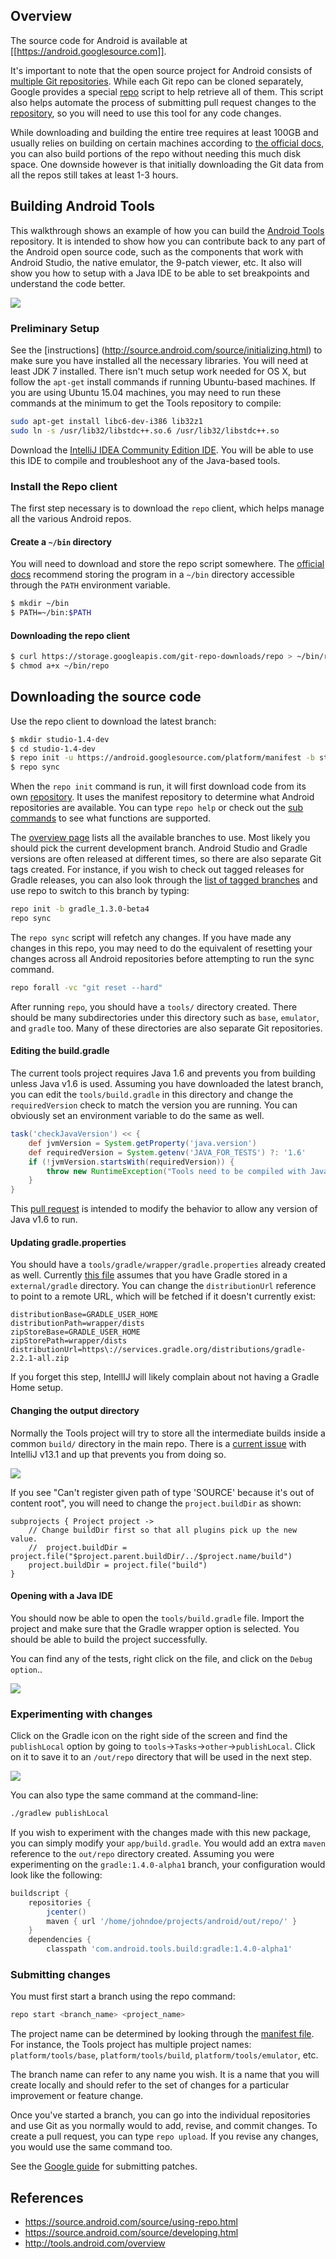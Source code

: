 ## Overview

The source code for Android is available at [[https://android.googlesource.com]].

It's important to note that the open source project for Android consists of [multiple Git repositories](https://android.googlesource.com/platform/manifest/+/master/default.xml). While each Git repo can be cloned separately, Google provides a special [repo](https://source.android.com/source/developing.html) script to help retrieve all of them. This script also helps automate the process of submitting pull request changes to the [repository](https://android-review.googlesource.com/#/q/status:open), so you
will need to use this tool for any code changes.

While downloading and building the entire tree requires at least 100GB and usually relies on building on
certain machines according to [the official docs](https://source.android.com/source/building.html), you
can also build portions of the repo without needing this much disk space.   One downside however is that
initially downloading the Git data from all the repos still takes at least 1-3 hours.

## Building Android Tools

This walkthrough shows an example of how you can build the [Android Tools](http://tools.android.com/overview) repository. It is intended to show how you can contribute back to any part of the Android open source code, such as the components that work with Android Studio, the native emulator, the 9-patch viewer, etc.  It also will show you how to setup with a Java IDE to be able to set breakpoints and understand the code better.

<img src="http://imgur.com/qH9BQDE.png"/>

### Preliminary Setup

See the [instructions] (http://source.android.com/source/initializing.html) to make sure you have installed all the necessary libraries.  You will need at least JDK 7 installed.  There isn't much setup work needed for OS X, but follow the `apt-get` install commands if running Ubuntu-based machines.  If you are using Ubuntu 15.04 machines, you may need to run these commands at the minimum to get the Tools repository to compile:

```bash
sudo apt-get install libc6-dev-i386 lib32z1
sudo ln -s /usr/lib32/libstdc++.so.6 /usr/lib32/libstdc++.so
```

Download the [IntelliJ IDEA Community Edition IDE](https://www.jetbrains.com/idea/download/).   You will be able to use this IDE to compile and troubleshoot any of the Java-based tools.

### Install the Repo client

The first step necessary is to download the `repo` client, which helps manage all the various Android repos.

#### Create a `~/bin` directory

You will need to download and store the repo script somewhere.  The [official docs](https://source.android.com/source/downloading.html) recommend storing the program
in a `~/bin` directory accessible through the `PATH` environment variable.

```bash
$ mkdir ~/bin
$ PATH=~/bin:$PATH
```

#### Downloading the repo client

```bash
$ curl https://storage.googleapis.com/git-repo-downloads/repo > ~/bin/repo
$ chmod a+x ~/bin/repo
```

## Downloading the source code

Use the repo client to download the latest branch:

```bash
$ mkdir studio-1.4-dev
$ cd studio-1.4-dev
$ repo init -u https://android.googlesource.com/platform/manifest -b studio-1.4-dev
$ repo sync
```

When the `repo init` command is run, it will first download code from its own [repository](https://gerrit.googlesource.com/git-repo/+/master).  It uses the manifest repository to determine what Android repositories are available.  You can type `repo help` or check out the [sub commands](https://gerrit.googlesource.com/git-repo/+/master/subcmds/) to see what functions are supported.  

The [overview page](http://tools.android.com/build) lists all the available branches to use.   Most likely you should pick the current development branch.  Android Studio and Gradle versions are often released at different times, so there are also separate Git tags created.  For instance, if you wish to check out tagged releases for Gradle releases, you can also look through the [list of tagged branches](https://android.googlesource.com/platform/manifest/+refs) and use repo to switch to this branch by typing:

 ```bash
repo init -b gradle_1.3.0-beta4
repo sync
```

The `repo sync` script will refetch any changes.  If you have made any changes in this repo, you may need to do the equivalent of resetting your changes across all Android repositories before attempting to run the sync command.

```bash
repo forall -vc "git reset --hard"
```

After running `repo`, you should have a `tools/` directory created.  There should be many subdirectories under this directory such as `base`, `emulator`, and `gradle` too.  Many of these directories are also separate Git repositories.

#### Editing the build.gradle

The current tools project requires Java 1.6 and prevents you from building unless Java v1.6 is used.  Assuming you have downloaded the latest branch, you can edit the `tools/build.gradle` in this directory and change the `requiredVersion` check to match the version you are running.  You can obviously set an environment variable to do the same as well.

```gradle
task('checkJavaVersion') << {
    def jvmVersion = System.getProperty('java.version')
    def requiredVersion = System.getenv('JAVA_FOR_TESTS') ?: '1.6'
    if (!jvmVersion.startsWith(requiredVersion)) {
        throw new RuntimeException("Tools need to be compiled with Java $requiredVersion, you are using Java $jvmVersion.")
    }
}
```

This [pull request](https://android-review.googlesource.com/#/c/157841/) is intended to modify the behavior to allow any version of Java v1.6 to run.

#### Updating gradle.properties

You should have a `tools/gradle/wrapper/gradle.properties` already created as well.  Currently [this file](https://android.googlesource.com/platform/tools/gradle/+/master/wrapper/gradle-wrapper.properties) assumes that
you have Gradle stored in a `external/gradle` directory.  You can change the `distributionUrl` reference to point to a remote URL, which will be fetched if it doesn't currently exist:

```
distributionBase=GRADLE_USER_HOME
distributionPath=wrapper/dists
zipStoreBase=GRADLE_USER_HOME
zipStorePath=wrapper/dists
distributionUrl=https\://services.gradle.org/distributions/gradle-2.2.1-all.zip
```

If you forget this step, IntellIJ will likely complain about not having a Gradle Home setup.  

#### Changing the output directory

Normally the Tools project will try to store all the intermediate builds inside a common `build/` directory in the main repo. There is a [current issue](https://youtrack.jetbrains.com/issue/IDEA-122577) with IntelliJ v13.1 and up that prevents you from doing so.

<img src="http://i.imgur.com/R6AKUA1.png">

If you see "Can't register given path of type 'SOURCE' because it's out of content root", you will need to change
the `project.buildDir` as shown:

```
subprojects { Project project ->
    // Change buildDir first so that all plugins pick up the new value.
    //  project.buildDir = project.file("$project.parent.buildDir/../$project.name/build")
    project.buildDir = project.file("build")
}
```

#### Opening with a Java IDE

You should now be able to open the `tools/build.gradle` file.  Import the project and make sure that the Gradle wrapper option is selected.  You should be able to build the project successfully.

You can find any of the tests, right click on the file, and click on the `Debug option`..

<img src="http://imgur.com/G5eqCdM.png"/>

### Experimenting with changes

Click on the Gradle icon on the right side of the screen and find the `publishLocal` option by going to `tools`->`Tasks`->`other`->`publishLocal`.  Click on it to save it to an `/out/repo` directory that will be used in the next step.

<img src="http://imgur.com/zVY3y3S.png"/>

You can also type the same command at the command-line:

```bash
./gradlew publishLocal
```

If you wish to experiment with the changes made with this new package, you can simply modify your `app/build.gradle`.  You would add an extra `maven` reference to the `out/repo` directory created. Assuming you were experimenting on the `gradle:1.4.0-alpha1` branch, your configuration would look like the following:

```gradle
buildscript {
    repositories {
        jcenter()
        maven { url '/home/johndoe/projects/android/out/repo/' }
    }
    dependencies {
        classpath 'com.android.tools.build:gradle:1.4.0-alpha1'
```

### Submitting changes

You must first start a branch using the repo command:

```bash
repo start <branch_name> <project_name>
```

The project name can be determined by looking through the [manifest file](https://android.googlesource.com/platform/manifest/+/master/default.xml).  For instance, the Tools project has multiple project names: `platform/tools/base`, `platform/tools/build`, `platform/tools/emulator`, etc.  

The branch name can refer to any name you wish.  It is a name that you will create locally and should refer to the set of changes for a particular improvement or feature change.

Once you've started a branch, you can go into the individual repositories and use Git as you normally would to add, revise, and commit changes.   To create a pull request, you can type `repo upload`.  If you revise any changes, you would use the same command too.

See the [Google guide](https://source.android.com/source/submit-patches.html) for submitting patches.

## References

* <https://source.android.com/source/using-repo.html>
* <https://source.android.com/source/developing.html>
* <http://tools.android.com/overview>